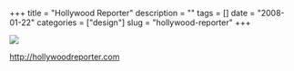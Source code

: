 +++
title = "Hollywood Reporter"
description = ""
tags = []
date = "2008-01-22"
categories = ["design"]
slug = "hollywood-reporter"
+++


 

  <div id="screens-thumbs" class="clearfix">
    <div class="txt-center" id="design-submission"><a href="http://hollywoodreporter.com/"><img id='bluga-thumbnail-1107' class='bluga-thumbnail large' src='http://media.konigi.com/bluga/
wt47f2820a69411_0.jpg'/></a></div>  
  </div>   
<p><a href="http://hollywoodreporter.com/">http://hollywoodreporter.com</a></p>




